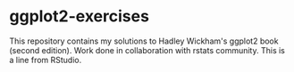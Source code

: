 # ggplot2-exercises
This repository contains my solutions to Hadley Wickham's ggplot2 book (second edition). Work done in collaboration with rstats community. This is a line from RStudio.
